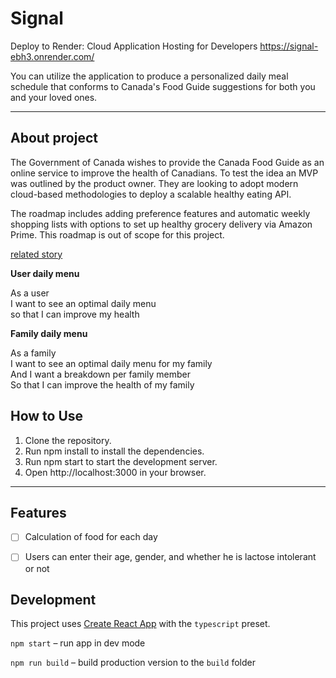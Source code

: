 # Signal

Deploy to Render: Cloud Application Hosting for Developers https://signal-ebh3.onrender.com/

You can utilize the application to produce a personalized daily meal schedule that conforms to Canada's Food Guide suggestions for both you and your loved ones.

---
## About project

The Government of Canada wishes to provide the Canada Food Guide as an online service to improve the health of Canadians. To test the idea an MVP was outlined by the product owner.  They are looking to adopt modern cloud-based methodologies to deploy a scalable healthy eating API.

The roadmap includes adding preference features and automatic weekly shopping lists with options to set up healthy grocery delivery via Amazon Prime. This roadmap is out of scope for this project.

[related story](https://www.cbc.ca/news/canada/experts-say-canada-s-food-guide-needs-an-update-1.2669848)

**User daily menu**

As a user  
I want to see an optimal daily menu  
so that I can improve my health

**Family daily menu**

As a family   
I want to see an optimal daily menu for my family   
And I want a breakdown per family member  
So that I can improve the health of my family


##  How to Use
1. Clone the repository.
2. Run npm install to install the dependencies.
3. Run npm start to start the development server.
4. Open http://localhost:3000 in your browser.

---
## Features

- [ ] Calculation of food for each day
- [ ] Users can enter their age, gender, and whether he is lactose intolerant or not


## Development
This project uses [Create React App](https://github.com/facebook/create-react-app) with the `typescript` preset.

`npm start` – run app in dev mode

`npm run build` – build production version to the `build` folder
